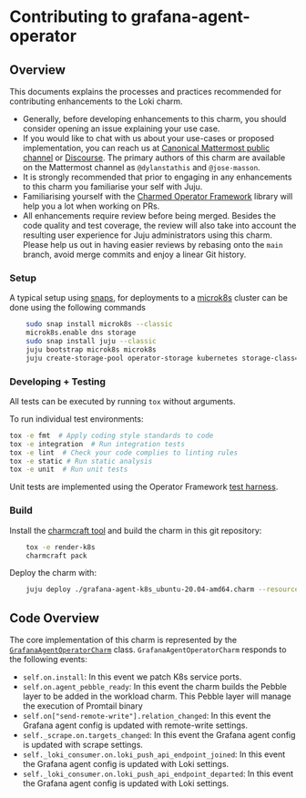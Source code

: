 # Contributing to grafana-agent-operator

## Overview

This documents explains the processes and practices recommended for
contributing enhancements to the Loki charm.

- Generally, before developing enhancements to this charm, you should consider opening an issue explaining your use case.
- If you would like to chat with us about your use-cases or proposed implementation, you can reach us at [Canonical Mattermost public channel](https://chat.charmhub.io/charmhub/channels/lma) or [Discourse](https://discourse.charmhub.io/). The primary authors of this charm are available on the Mattermost channel as `@dylanstathis` and `@jose-masson`.
- It is strongly recommended that prior to engaging in any enhancements to this charm you familiarise your self with Juju.
- Familiarising yourself with the [Charmed Operator Framework](https://juju.is/docs/sdk) library will help you a lot when working on PRs.
- All enhancements require review before being merged. Besides the code quality and test coverage, the review will also take into account the resulting user experience for Juju administrators using this charm. Please help us out in having easier reviews by rebasing onto the `main` branch, avoid merge commits and enjoy a linear Git history.


### Setup

A typical setup using [snaps](https://snapcraft.io/), for deployments to a [microk8s](https://microk8s.io/) cluster can be done using the following commands

```bash
    sudo snap install microk8s --classic
    microk8s.enable dns storage
    sudo snap install juju --classic
    juju bootstrap microk8s microk8s
    juju create-storage-pool operator-storage kubernetes storage-class=microk8s-hostpath
```

### Developing + Testing

All tests can be executed by running `tox` without arguments.

To run individual test environments:

```bash
tox -e fmt  # Apply coding style standards to code
tox -e integration  # Run integration tests
tox -e lint  # Check your code complies to linting rules
tox -e static # Run static analysis
tox -e unit  # Run unit tests
```

Unit tests are implemented using the Operator Framework [test harness](https://ops.readthedocs.io/en/latest/#module-ops.testing).

### Build

Install the [charmcraft tool](https://juju.is/docs/sdk/setting-up-charmcraft) and build the charm in this git repository:

```bash
    tox -e render-k8s
    charmcraft pack
```

Deploy the charm with:

```bash
    juju deploy ./grafana-agent-k8s_ubuntu-20.04-amd64.charm --resource agent-image='grafana/agent:v0.26.1'
```

## Code Overview

The core implementation of this charm is represented by the [`GrafanaAgentOperatorCharm`](src/charm.py) class.
`GrafanaAgentOperatorCharm` responds to the following events:

- `self.on.install`: In this event we patch K8s service ports.
- `self.on.agent_pebble_ready`: In this event the charm builds the Pebble layer to be added in the workload charm. This Pebble layer will manage the execution of Promtail binary
- `self.on["send-remote-write"].relation_changed`: In this event the Grafana agent config is updated with remote-write settings.
- `self._scrape.on.targets_changed`: In this event the Grafana agent config is updated with scrape settings.
- `self._loki_consumer.on.loki_push_api_endpoint_joined`: In this event the Grafana agent config is updated with Loki settings.
- `self._loki_consumer.on.loki_push_api_endpoint_departed`: In this event the Grafana agent config is updated with Loki settings.

